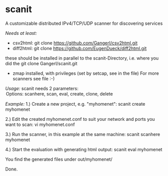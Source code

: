 # scanit
A customizable distributed IPv4/TCP/UDP scanner for discovering services

_Needs at least:_
- csv2html: git clone https://github.com/Gangerl/csv2html.git
- diff2html: git clone https://github.com/EugenDueck/diff2html.git

these should be installed in parallel to the scanit-Directory, i.e. where you did the git clone Gangerl/scanit.git
- zmap installed, with privileges (set by setcap, see in the file)
For more scanners see file :-)

_Usage:_
scanit needs 2 parameters: <Option> <Projectname>
Options: scanhere, scan, eval, create, clone, delete

_Example:_
1.) Create a new project, e.g. "myhomenet":
scanit create myhomenet

2.) Edit the created myhomenet.conf to suit your network and ports you want to scan:
vi myhomenet.conf

3.) Run the scanner, in this example at the same machine:
scanit scanhere myhomenet

4.) Start the evaluation with generating html output:
scanit eval myhomenet

You find the generated files under out/myhomenet/

Done.
